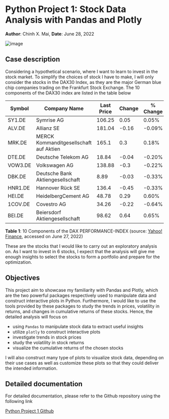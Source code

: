 # Python Project 1: Stock Data Analysis with Pandas and Plotly

**Author**: Chinh X. Mai, **Date**: June 28, 2022

![image](https://user-images.githubusercontent.com/89245616/177420136-236acbee-e9c5-4eaa-9b54-239375306645.png)

## Case description

Considering a hypothetical scenario, where I want to learn to invest in the stock market. To simplify the choices of stock I have to make, I will only consider the stocks in the DAX30 Index, as they are the major German blue chip companies trading on the Frankfurt Stock Exchange. The 10 components of the DAX30 index are listed in the table below

| Symbol  | Company Name                                | Last Price | Change | % Change | Volume     |
| ------- | ------------------------------------------- | ---------- | ------ | -------- | ---------- |
| SY1.DE  | Symrise AG                                  | 106.25     | 0.05   | 0.05%    | 277,156    |
| ALV.DE  | Allianz SE                                  | 181.04     | \-0.16 | \-0.09%  | 1,069,053  |
| MRK.DE  | MERCK Kommanditgesellschaft auf Aktien      | 165.1      | 0.3    | 0.18%    | 313,644    |
| DTE.DE  | Deutsche Telekom AG                         | 18.84      | \-0.04 | \-0.20%  | 6,880,550  |
| VOW3.DE | Volkswagen AG                               | 138.88     | \-0.3  | \-0.22%  | 913,070    |
| DBK.DE  | Deutsche Bank Aktiengesellschaft            | 8.89       | \-0.03 | \-0.33%  | 10,112,593 |
| HNR1.DE | Hannover Rück SE                            | 136.4      | \-0.45 | \-0.33%  | 95,892     |
| HEI.DE  | HeidelbergCement AG                         | 48.78      | 0.29   | 0.60%    | 623,977    |
| 1COV.DE | Covestro AG                                 | 34.26      | \-0.22 | \-0.64%  | 982,911    |
| BEI.DE  | Beiersdorf Aktiengesellschaft               | 98.62      | 0.64   | 0.65%    | 246,097    |

**Table 1**: 10 Components of the DAX PERFORMANCE-INDEX (source: [Yahoo! Finance](https://finance.yahoo.com/quote/%5EGDAXI/components?p=%5EGDAXI), accessed on June 27, 2022)

These are the stocks that I would like to carry out an exploratory analysis on. As I want to invest in 6 stocks, I expect that the analysis will give me enough insights to select the stocks to form a portfolio and prepare for the optimization.

## Objectives

This project aim to showcase my familiarity with Pandas and Plotly, which are the two powerful packages respectively used to manipulate data and construct interactive plots in Python. Furthermore, I would like to use the tools provided by these packages to study the trends in prices, volatility in returns, and changes in cumulative returns of these stocks. Hence, the detailed analysis will focus on

* using `Pandas` to manipulate stock data to extract useful insights
* utilize `plotly` to construct interactive plots
* investigate trends in stock prices
* study the volatility in stock returns
* visualize the cumulative returns of the chosen stocks

I will also construct many type of plots to visualize stock data, depending on their use cases as well as customize these plots so that they could deliver the intended information.

## Detailed documentation

For detailed documentation, please refer to the Github repository using the following link

[Python Project 1 Github](https://github.com/ChinhMaiGit/Project-Python-1/)
